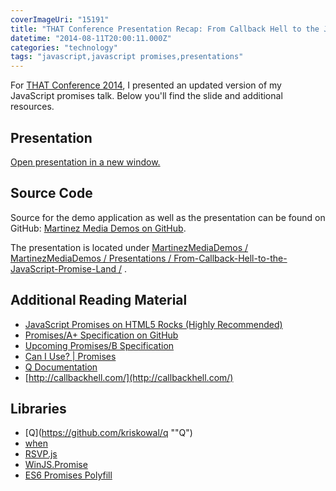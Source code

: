 ```yaml
---
coverImageUri: "15191"
title: "THAT Conference Presentation Recap: From Callback Hell to the JavaScript \"Promise\" Land"
datetime: "2014-08-11T20:00:11.000Z"
categories: "technology"
tags: "javascript,javascript promises,presentations"
---
```


For [THAT Conference 2014](http://www.thatconference.com/ "THAT Conference | Summer Camp For Geeks!"), I presented an updated version of my JavaScript promises talk. Below you'll find the slide and additional resources.

## Presentation

[Open presentation in a new window.](http://martinezmediademos.azurewebsites.net/Presentations/From-Callback-Hell-to-the-JavaScript-Promise-Land/slides/#/)

## Source Code

Source for the demo application as well as the presentation can be found on GitHub: [Martinez Media Demos on GitHub](https://github.com/brandonmartinez/MartinezMediaDemos).

The presentation is located under [MartinezMediaDemos / MartinezMediaDemos / Presentations / From-Callback-Hell-to-the-JavaScript-Promise-Land /](https://github.com/brandonmartinez/MartinezMediaDemos/tree/master/MartinezMediaDemos/Presentations/From-Callback-Hell-to-the-JavaScript-Promise-Land) .

## Additional Reading Material

- [JavaScript Promises on HTML5 Rocks (Highly Recommended)](http://www.html5rocks.com/en/tutorials/es6/promises/)
- [Promises/A+ Specification on GitHub](https://github.com/promises-aplus/promises-spec)
- [Upcoming Promises/B Specification](http://wiki.commonjs.org/wiki/Promises/B)
- [Can I Use? | Promises](http://caniuse.com/promises "Can I use Promises")
- [Q Documentation](http://documentup.com/kriskowal/q/)
- [http://callbackhell.com/](http://callbackhell.com/)

## Libraries

- [Q](https://github.com/kriskowal/q ""Q")
- [when](https://github.com/cujojs/when "when on GitHub")
- [RSVP.js](https://github.com/tildeio/rsvp.js "RSVP on GitHub")
- [WinJS.Promise](http://msdn.microsoft.com/en-us/library/windows/apps/br211867.aspx "WinJS.Promise object on MSDN")
- [ES6 Promises Polyfill](https://github.com/jakearchibald/es6-promise#readme "ES6 Promises Polyfill")
